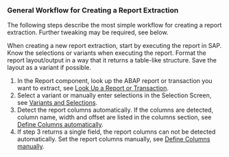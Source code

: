 
### General Workflow for Creating a Report Extraction

The following steps describe the most simple workflow for creating a report extraction. Further tweaking may be required, see below. <br>

When creating a new report extraction, start by executing the report in SAP. Know the selections or variants when executing the report. 
Format the report layout/output in a way that it returns a table-like structure. Save the layout as a variant if possible.

1. In the Report component, look up the ABAP report or transaction you want to extract, see [Look Up a Report or Transaction](./abap-reports/report-extraction-define#look-up-a-report-or-transaction).
2. Select a variant or manually enter selections in the Selection Screen, see [Variants and Selections](./abap-reports/variants-and-selections).
3. Detect the report columns automatically. If the columns are detected, column name, width and offset are listed in the columns section, see [Define Columns automatically](./abap-reports/report-columns-define#define-columns-automatically).
4. If step 3 returns a single field, the report columns can not be detected automatically. Set the report columns manually, see [Define Columns manually](./abap-reports/report-columns-define#define-columns-manually).

